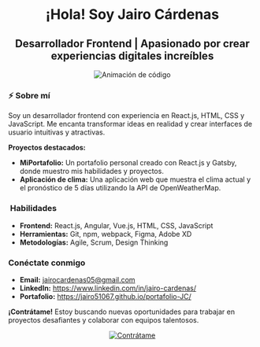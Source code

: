 <h1 align="center">¡Hola!  Soy Jairo Cárdenas</h1>
<h2 align="center">Desarrollador Frontend | Apasionado por crear experiencias digitales increíbles</h2>

<div align="center">
  <img src="https://media.giphy.com/media/3o7aCSPqXE5C6T8tBC/giphy.gif" alt="Animación de código">
</div>

### ⚡ Sobre mí
Soy un desarrollador frontend con experiencia en React.js, HTML, CSS y JavaScript. Me encanta transformar ideas en realidad y crear interfaces de usuario intuitivas y atractivas.

**Proyectos destacados:**

* **MiPortafolio:** Un portafolio personal creado con React.js y Gatsby, donde muestro mis habilidades y proyectos.
* **Aplicación de clima:** Una aplicación web que muestra el clima actual y el pronóstico de 5 días utilizando la API de OpenWeatherMap.

### ️ Habilidades
* **Frontend:** React.js, Angular, Vue.js, HTML, CSS, JavaScript
* **Herramientas:** Git, npm, webpack, Figma, Adobe XD
* **Metodologías:** Agile, Scrum, Design Thinking

###  Conéctate conmigo
* **Email:** jairocardenas05@gmail.com
* **LinkedIn:** https://www.linkedin.com/in/jairo-cardenas/
* **Portafolio:** https://jairo51067.github.io/portafolio-JC/

**¡Contrátame!** Estoy buscando nuevas oportunidades para trabajar en proyectos desafiantes y colaborar con equipos talentosos.

<div align="center">
  <a href="mailto:jairocardenas05@gmail.com">
    <img src="https://img.shields.io/badge/Contáctame-brightgreen" alt="Contrátame">
  </a>
</div>
